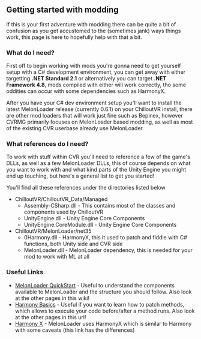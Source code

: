 ## Getting started with modding

If this is your first adventure with modding there can be quite a bit of confusion as you get accustomed to the (sometimes jank) ways things work, this page is here to hopefully help with that a bit.

### What do I need?
First off to begin working with mods you're gonna need to get yourself setup with a C# development environment, you can get away with either targetting **.NET Standard 2.1** or alternatively you can target **.NET Framework 4.8**, mods compiled with either will work correctly, tho some oddities can occur with some dependencies such as HarmonyX.

After you have your C# dev environment setup you'll want to install the latest MelonLoader release (currently 0.6.1) on your ChilloutVR install, there are other mod loaders that will work just fine such as Bepinex, however CVRMG primarily focuses on MelonLoader based modding, as well as most of the existing CVR userbase already use MelonLoader.

### What references do I need?
To work with stuff within CVR you'll need to reference a few of the game's DLLs, as well as a few MelonLoader DLLs, this of course depends on what you want to work with and what kind parts of the Unity Engine you might end up touching, but here's a general list to get you started!

You'll find all these references under the directories listed below

- ChilloutVR/ChilloutVR_Data/Managed
    - Assembly-CSharp.dll - This contains most of the classes and components used by ChilloutVR
    - UnityEngine.dll - Unity Engine Core Components
    - UnityEngine.CoreModule.dll - Unity Engine Core Components
- ChilloutVR/MelonLoader/net35
    - 0Harmony.dll - HarmonyX, this it used to patch and fiddle with C# functions, both Unity side and CVR side
    - MelonLoader.dll - MelonLoader dependency, this is needed for your mod to work with ML at all

### Useful Links

- [MelonLoader QuickStart](https://melonwiki.xyz/#/modders/quickstart) - Useful to understand the components available
  to MelonLoader and the structure you should follow. Also look at the other pages in this wiki!
- [Harmony Basics](https://harmony.pardeike.net/articles/basics.html) - Useful if you want to learn how to patch
  methods, which allows to execute your code before/after a method runs. Also look at the other pages in this url!
- [Harmony X](https://github.com/BepInEx/HarmonyX/wiki/Difference-between-Harmony-and-HarmonyX) - MelonLoader uses
  HarmonyX which is similar to Harmony with some caveats (this link has the differences)

